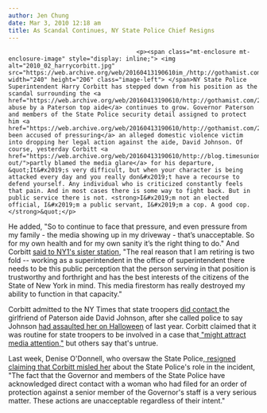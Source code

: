 ```yaml
---
author: Jen Chung
date: Mar 3, 2010 12:18 am
title: As Scandal Continues, NY State Police Chief Resigns
---
```


	
										<p><span class="mt-enclosure mt-enclosure-image" style="display: inline;"> <img alt="2010_02_harrycorbitt.jpg" src="https://web.archive.org/web/20160413190610im_/http://gothamist.com/attachments/jen/2010_02_harrycorbitt.jpg" width="240" height="206" class="image-left"> </span>NY State Police Superintendent Harry Corbitt has stepped down from his position as the scandal surrounding the <a href="https://web.archive.org/web/20160413190610/http://gothamist.com/2010/02/25/ny_times_gets_paterson_to_suspend_h.php">alleged abuse by a Paterson top aide</a> continues to grow. Governor Paterson and members of the State Police security detail assigned to protect him <a href="https://web.archive.org/web/20160413190610/http://gothamist.com/2010/03/02/paterson_personally_directed.php">have been accused of pressuring</a> an alleged domestic violence victim into dropping her legal action against the aide, David Johnson. Of course, yesterday Corbitt <a href="https://web.archive.org/web/20160413190610/http://blog.timesunion.com/capitol/archives/23233/corbitts-out/">partly blamed the media glare</a> for his departure, &quot;It&#x2019;s very difficult, but when your character is being attacked every day and you really don&#x2019;t have a recourse to defend yourself. Any individual who is criticized constantly feels that pain. And in most cases there is some way to fight back. But in public service there is not. <strong>I&#x2019;m not an elected official, I&#x2019;m a public servant, I&#x2019;m a cop. A good cop.</strong>&quot;</p>

<p>He added, &quot;So to continue to face that pressure, and even pressure from my family - the media showing up in my driveway - that&#x2019;s unacceptable. So for my own health and for my own sanity it&#x2019;s the right thing to do.&quot; And Corbitt <a href="https://web.archive.org/web/20160413190610/http://www.ny1.com/1-all-boroughs-news-content/top_stories/114539/state-police-head-to-retire-in-wake-of-paterson-scandal">said to NY1&apos;s sister station</a>, &quot;The real reason that I am retiring is two fold -- working as a superintendent in the office of superintendent there needs to be this public perception that the person serving in that position is trustworthy and forthright and has the best interests of the citizens of the State of New York in mind. This media firestorm has really destroyed my ability to function in that capacity.&quot;</p>

<p>Corbitt admitted to the NY Times that state troopers <a href="https://web.archive.org/web/20160413190610/http://gothamist.com/2010/02/27/state_police_repeatedly_contacted_p.php">did contact </a>the girlfriend of Paterson aide David Johnson, after she called police to say Johnson <a href="https://web.archive.org/web/20160413190610/http://gothamist.com/2010/03/01/paterson_aides_ex_called_911_3_time.php">had assaulted her on Halloween</a> of last year.  Corbitt claimed that it was routine for  state troopers to be involved in a case that<a href="https://web.archive.org/web/20160413190610/http://www.nytimes.com/2010/02/27/nyregion/27day.html"> &quot;might attract media attention,&quot;</a> but others say that&apos;s untrue.  </p>

<p> Last week, Denise O&apos;Donnell, who oversaw the State Police,<a href="https://web.archive.org/web/20160413190610/http://gothamist.com/2010/02/25/ex-paterson_cabinet_official_state.php"> resigned claiming that Corbitt misled her</a> about the State Police&apos;s role in the incident, &quot;The fact that the Governor and members of the State Police have acknowledged direct contact with a woman who had filed for an order of protection against a senior member of the Governor&apos;s staff is a very serious matter. These actions are unacceptable regardless of their intent.&quot;</p>					
										
									
				